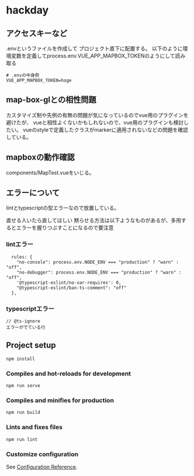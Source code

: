 # hackday
## アクセスキーなど
.envというファイルを作成して
プロジェクト直下に配置する。
以下のように環境変数を定義してprocess.env.VUE_APP_MAPBOX_TOKENのようにして読み取る
```
# .envの中身例
VUE_APP_MAPBOX_TOKEN=hoge
```
## map-box-glとの相性問題
カスタマイズ制や先例の有無の問題が気になっているのでvue用のプラグインを避けたが、
vueと相性よくないかもしれないので、vue用のプラグインも検討したい。
vueのstyleで定義したクラスがmarkerに適用されないなどの問題を確認している。

## mapboxの動作確認
components/MapTest.vueをいじる。
## エラーについて
lintとtypescriptの型エラーなので放置している。

直せる人いたら直してほしい
黙らせる方法は以下ようなものがあるが、多用するとエラーを握りつぶすことになるので要注意
### lintエラー

```
  rules: {
    "no-console": process.env.NODE_ENV === "production" ? "warn" : "off",
    "no-debugger": process.env.NODE_ENV === "production" ? "warn" : "off",
    '@typescript-eslint/no-var-requires': 0,
    "@typescript-eslint/ban-ts-comment": "off"
  },
```
### typescriptエラー
```
// @ts-ignore
エラーがでている行
```


## Project setup
```
npm install
```

### Compiles and hot-reloads for development
```
npm run serve
```

### Compiles and minifies for production
```
npm run build
```

### Lints and fixes files
```
npm run lint
```

### Customize configuration
See [Configuration Reference](https://cli.vuejs.org/config/).
